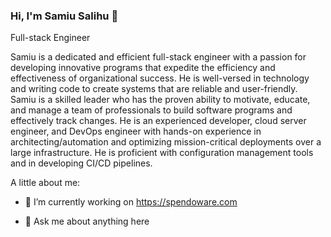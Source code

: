 

<!--
**Realhaqq/RealHaqq** is a ✨ _special_ ✨ repository because its `README.md` (this file) appears on your GitHub profile.

Here are some ideas to get you started:

- 🔭 I’m currently working on ...
- 🌱 I’m currently learning ...
- 👯 I’m looking to collaborate on fintech apps
- 🤔 I’m looking for help with ...
- 💬 Ask me about ...
- 📫 How to reach me: ...
- 😄 Pronouns: ...
- ⚡ Fun fact: ...
-->

### Hi, I'm Samiu Salihu 👋
Full-stack Engineer

Samiu is a dedicated and efficient full-stack engineer with a passion for developing innovative programs that expedite the efficiency and effectiveness of organizational success. He is well-versed in technology and writing code to create systems that are reliable and user-friendly. Samiu is a skilled leader who has the proven ability to motivate, educate, and manage a team of professionals to build software programs and effectively track changes. He is an experienced developer, cloud server engineer, and DevOps engineer with hands-on experience in architecting/automation and optimizing mission-critical deployments over a large infrastructure. He is proficient with configuration management tools and in developing CI/CD pipelines.

A little about me:

- 🔭 I’m currently working on https://spendoware.com

- 💬 Ask me about anything here


<!-- [![Samiul's github stats](https://github-readme-stats.vercel.app/api?username=Realhaqq)](https://github.com/Realhaqq/github-readme-stats)
 -->
